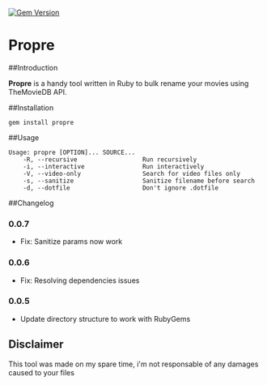 [![Gem Version](https://badge.fury.io/rb/propre.svg)](http://badge.fury.io/rb/propre)

Propre
======

##Introduction

**Propre** is a handy tool written in Ruby to bulk rename your movies using TheMovieDB API.

##Installation

    gem install propre

##Usage

    Usage: propre [OPTION]... SOURCE...
        -R, --recursive                  Run recursively
        -i, --interactive                Run interactively
        -V, --video-only                 Search for video files only
        -s, --sanitize                   Sanitize filename before search
        -d, --dotfile                    Don't ignore .dotfile

##Changelog

### 0.0.7

  - Fix: Sanitize params now work

### 0.0.6

  - Fix: Resolving dependencies issues

### 0.0.5

  - Update directory structure to work with RubyGems


Disclaimer
----------

This tool was made on my spare time, i'm not responsable of any damages caused to your files